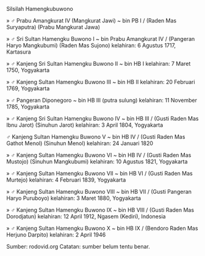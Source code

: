Silsilah Hamengkubuwono

» ♂ Prabu Amangkurat IV (Mangkurat Jawi) 
~ bin PB I
/ (Raden Mas Suryaputra) (Prabu Mangkurat Jawa)

»  ♂ Sri Sultan Hamengku Buwono I 
~ bin Prabu Amangkurat IV
/ (Pangeran Haryo Mangkubumi) (Raden Mas Sujono)
kelahiran: 6 Agustus 1717, Kartasura

» ♂ Kanjeng Sri Sultan Hamengku Buwono II
~ bin HB I
kelahiran: 7 Maret 1750, Yogyakarta

» ♂ Kanjeng Sultan Hamengku Buwono III 
~ bin HB II
kelahiran: 20 Februari 1769, Yogyakarta

» ♂ Pangeran Diponegoro
~ bin HB III (putra sulung)
kelahiran: 11 November 1785, Yogyakarta

» ♂ Kanjeng Sri Sultan Hamengku Buwono IV
~ bin HB III 
/ (Gusti Raden Mas Ibnu Jarot) (Sinuhun Jarot)
kelahiran: 3 April 1804, Yogyakarta

♂ Kanjeng Sultan Hamengku Buwono V 
~ bin HB IV
/ (Gusti Raden Mas Gathot Menol) (Sinuhun Menol)
kelahiran: 24 Januari 1820

» ♂ Kanjeng Sultan Hamengku Buwono VI 
~ bin HB IV
/ (Gusti Raden Mas Mustojo) (Sinuhun Mangkubumi)
kelahiran: 10 Agustus 1821, Yogyakarta

» ♂ Kanjeng Sultan Hamengku Buwono VII 
~ bin HB VI
/ (Gusti Raden Mas Murtejo)
kelahiran: 4 Februari 1839, Yogyakarta

» ♂ Kanjeng Sultan Hamengku Buwono VIII
~ bin HB VII
/ (Gusti Pangeran Haryo Puruboyo)
kelahiran: 3 Maret 1880, Yogyakarta

» ♂ Kanjeng Sultan Hamengku Buwono IX 
~ bin HB VIII
/ (Gusti Raden Mas Dorodjatun)
kelahiran: 12 April 1912, Ngasem (Kediri), Indonesia

» ♂ Kanjeng Sultan Hamengku Buwono X 
~ bin HB IX
/ (Bendoro Raden Mas Herjuno Darpito)
kelahiran: 2 April 1946

Sumber: rodovid.org
Catatan: sumber belum tentu benar.

